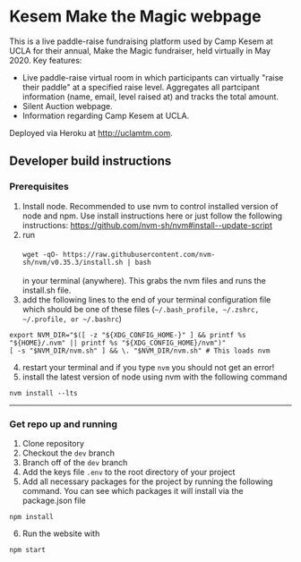 # Kesem Make the Magic webpage
This is a live paddle-raise fundraising platform used by Camp Kesem at UCLA for their annual, Make the Magic fundraiser, held virtually in May 2020. 
Key features: 
- Live paddle-raise virtual room in which participants can virtually "raise their paddle" at a specified raise level. Aggregates all partcipant information (name, email, level raised at) and tracks the total amount.
- Silent Auction webpage. 
- Information regarding Camp Kesem at UCLA. 

Deployed via Heroku at http://uclamtm.com. 

## Developer build instructions

### Prerequisites

1.  Install node. Recommended to use nvm to control installed version of node and npm. Use install instructions here or just follow the following instructions: https://github.com/nvm-sh/nvm#install--update-script
2. run <br /><br />
```wget -qO- https://raw.githubusercontent.com/nvm-sh/nvm/v0.35.3/install.sh | bash```
<br /><br />
in your terminal (anywhere). This grabs the nvm files and runs the install.sh file.
3. add the following lines to the end of your terminal configuration file which should be one of these files (`~/.bash_profile, ~/.zshrc, ~/.profile, or ~/.bashrc`)<br/>
```
export NVM_DIR="$([ -z "${XDG_CONFIG_HOME-}" ] && printf %s "${HOME}/.nvm" || printf %s "${XDG_CONFIG_HOME}/nvm")"
[ -s "$NVM_DIR/nvm.sh" ] && \. "$NVM_DIR/nvm.sh" # This loads nvm
```
4. restart your terminal and if you type `nvm` you should not get an error!
5. install the latest version of node using nvm with the following command
```
nvm install --lts
```

---

### Get repo up and running
1. Clone repository
2. Checkout the `dev` branch
3. Branch off of the `dev` branch
4. Add the keys file `.env` to the root directory of your project
5. Add all necessary packages for the project by running the following command. You can see which packages it will install via the package.json file
```
npm install
```
6. Run the website with
```
npm start
```

